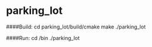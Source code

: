 # parking_lot
####Build:
cd parking_lot/build/cmake
make
./parking_lot

####Run:
cd /bin
./parking_lot
